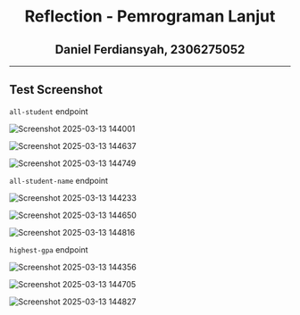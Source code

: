<div align="center">

# **Reflection - Pemrograman Lanjut**  
## Daniel Ferdiansyah, 2306275052  

</div>

---

## Test Screenshot



`all-student` endpoint

![Screenshot 2025-03-13 144001](https://github.com/user-attachments/assets/52cfd447-973f-42c5-a1d8-fdb15cdf3048)

![Screenshot 2025-03-13 144637](https://github.com/user-attachments/assets/f53515c5-1b01-4ba7-8fd8-409312a51f6e)

![Screenshot 2025-03-13 144749](https://github.com/user-attachments/assets/717f6aef-6d1b-4a33-aa3e-bb9bc6e74f13)

`all-student-name` endpoint

![Screenshot 2025-03-13 144233](https://github.com/user-attachments/assets/5170f126-3ea7-4384-8103-b9ba539859d6)

![Screenshot 2025-03-13 144650](https://github.com/user-attachments/assets/baa9f154-b221-4b9e-a77f-2aaf6aee732e)

![Screenshot 2025-03-13 144816](https://github.com/user-attachments/assets/ceb155ee-00c4-4e9f-895b-937c02b9b247)

`highest-gpa` endpoint

![Screenshot 2025-03-13 144356](https://github.com/user-attachments/assets/a0be77ad-5c75-4d08-8365-e3f5fad7498e)

![Screenshot 2025-03-13 144705](https://github.com/user-attachments/assets/40fd6c72-5d84-40c1-a3ee-d2e8ce71ccf5)

![Screenshot 2025-03-13 144827](https://github.com/user-attachments/assets/237e8e19-593b-4233-a535-32e658f30475)
